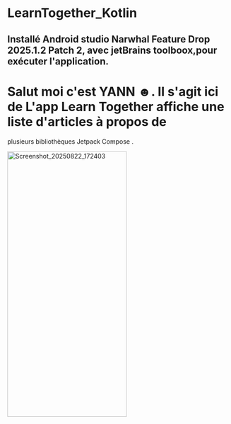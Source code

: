 # LearnTogether_Kotlin
## Installé Android studio Narwhal Feature Drop 2025.1.2 Patch 2, avec jetBrains toolboox,pour exécuter l'application.
# Salut moi c'est YANN ☻. Il s'agit ici de L'app Learn Together affiche une liste d'articles à propos de 
plusieurs bibliothèques Jetpack Compose .

<img width="270" height="600" alt="Screenshot_20250822_172403" src="https://github.com/user-attachments/assets/dde0c2e5-2079-4d05-968a-49886507eba4" />
